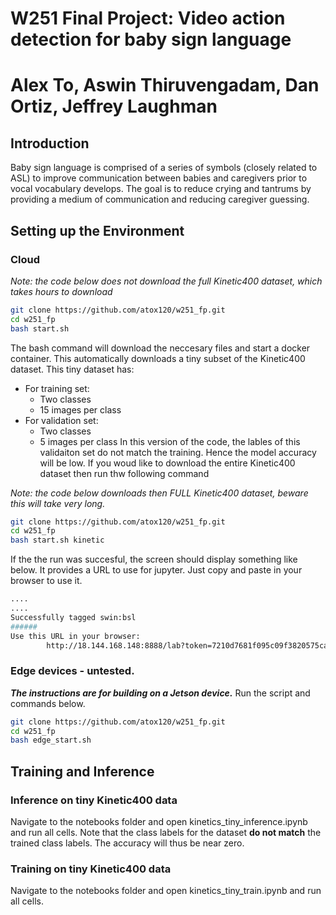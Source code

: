 # W251 Final Project: Video action detection for baby sign language  
# Alex To, Aswin Thiruvengadam, Dan Ortiz, Jeffrey Laughman

## Introduction
Baby sign language is comprised of a series of symbols (closely related to ASL) to improve communication between babies and caregivers prior to vocal vocabulary develops. The goal is to reduce crying and tantrums by providing a medium of communication and reducing caregiver guessing.

## Setting up the Environment 
### Cloud 
*Note: the code below does not download the full Kinetic400 dataset, which takes hours to download*

```sh
git clone https://github.com/atox120/w251_fp.git
cd w251_fp
bash start.sh
```

The bash command will download the neccesary files and start a docker container. This automatically downloads a tiny subset of the Kinetic400 dataset. This tiny dataset has:

* For training set:
	* Two classes
	* 15 images per class
* For validation set:
	* Two classes 
	* 5 images per class
In this version of the code, the lables of this validaiton set do not match the training. Hence the model accuracy will be low. If you woud like to download the entire Kinetic400 dataset then run thw following command

*Note: the code below downloads then FULL Kinetic400 dataset, beware this will take very long.* 

```sh
git clone https://github.com/atox120/w251_fp.git
cd w251_fp
bash start.sh kinetic
```  

If the the run was succesful, the screen should display something like below. It provides a URL to use for jupyter. Just copy and paste in your browser to use it.

```sh
....
....
Successfully tagged swin:bsl
######
Use this URL in your browser:
        http://18.144.168.148:8888/lab?token=7210d7681f095c09f3820575ca7b0ef4595cfbd2343bef82
```
### Edge devices - untested. 

***The instructions are for building on a Jetson device.***
Run the script and commands below. 
```sh
git clone https://github.com/atox120/w251_fp.git
cd w251_fp
bash edge_start.sh
```

## Training and Inference
### Inference on tiny Kinetic400 data
Navigate to the notebooks folder and open kinetics_tiny_inference.ipynb and run all cells. Note that the class labels for the dataset **do not match** the trained class labels. The accuracy will thus be near zero.


### Training on tiny Kinetic400 data
Navigate to the notebooks folder and open kinetics_tiny_train.ipynb and run all cells.
